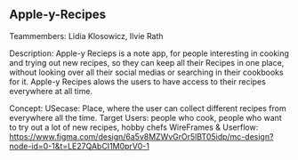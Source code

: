 ## Apple-y-Recipes
Teammembers: Lidia Klosowicz, Ilvie Rath

Description: Apple-y Recieps is a note app, for people interesting in cooking and trying out new recipes, so they can keep all their
             Recipes in one place, without looking over all their social medias or searching in their cookbooks for it. Apple-y Recipes
             alows the users to have access to their recipes everywhere at all time. 


Concept: 
USecase: Place, where the user can collect different recipes from everywhere all the time.
Target Users: people who cook, people who want to try out a lot of new recipes, hobby chefs
WireFrames & Userflow: https://www.figma.com/design/6a5v8MZWvGrOr5lBT05idp/mc-design?node-id=0-1&t=LE27QAbCI1M0prV0-1
